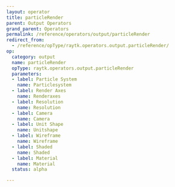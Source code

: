 ```yaml
---
layout: operator
title: particleRender
parent: Output Operators
grand_parent: Operators
permalink: /reference/operators/output/particleRender
redirect_from:
  - /reference/opType/raytk.operators.output.particleRender/
op:
  category: output
  name: particleRender
  opType: raytk.operators.output.particleRender
  parameters:
  - label: Particle System
    name: Particlesystem
  - label: Render Axes
    name: Renderaxes
  - label: Resolution
    name: Resolution
  - label: Camera
    name: Camera
  - label: Unit Shape
    name: Unitshape
  - label: Wireframe
    name: Wireframe
  - label: Shaded
    name: Shaded
  - label: Material
    name: Material
  status: alpha

---
```

